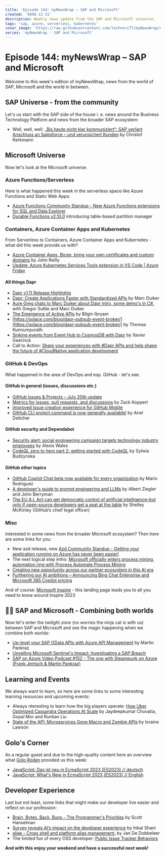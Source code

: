 ```yaml
---
title: 'Episode 144: myNewsWrap – SAP and Microsoft'
created: '9999-12-31'
description: Weekly news update from the SAP and Microsoft universe.
tags: 'sap, azure, serverless, kubernetes'
cover_image: 'https://raw.githubusercontent.com/lechnerc77/myNewsWrap/main/episodes/cover-images/episode144small.png'
series: 'myNewsWrap - SAP and Microsoft'
---
```


# Episode 144: myNewsWrap – SAP and Microsoft

Welcome to this week's edition of myNewsWrap, news from the world of SAP, Microsoft and the world in between.

## SAP Universe - from the community

Let's us start with the SAP side of the house i. e. news around the Business Technology Platform and news from the broader SAP ecosystem:

* Well, well, well: [„Bis heute nicht klar kommuniziert“: SAP verliert Anschluss an Salesforce – und verunsichert Kunden](https://amp2-handelsblatt-com.cdn.ampproject.org/c/s/amp2.handelsblatt.com/technik/it-tk/softwarehersteller-sap-verliert-anschluss-an-salesforce/29264050.html) by Christof Kerkmann

## Microsoft Universe

Now let's look at the Microsoft universe.

### Azure Functions/Serverless

Here is what happened this week in the serverless space like Azure Functions and Static Web Apps:

* [Azure Functions Community Standup - New Azure Functions extensions for SQL and Data Explorer](https://www.youtube.com/live/N3EO_S_MilE?feature=share)
* [Durable Functions v2.10.0](https://github.com/Azure/azure-functions-durable-extension/releases/tag/v2.10.0) introducing table-based partition manager

### Containers, Azure Container Apps and Kubernetes

From Serverless to Containers, Azure Container Apps and Kubernetes - what did this week provide us with?

* [Azure Container Apps, Bicep, bring your own certificates and custom domains](https://johnnyreilly.com/azure-container-apps-bicep-bring-your-own-certificates-custom-domains) by John Reilly
* [Update: Azure Kubernetes Services Tools extension in VS Code | Azure Friday](https://youtu.be/71lfnHZ0IOg)

#### All things Dapr

* [Dapr v1.11 Release Highlights](https://youtu.be/RvcdpYWR8fY)
* [Dapr: Create Applications Faster with Standardized APIs](https://thenewstack.io/dapr-create-applications-faster-with-standardized-apis/) by Marc Duiker
* [Aure Greg chats to Marc Duiker about Dapr intro, some demo's in C#.](https://www.youtube.com/live/82qRiLAihXU?feature=share) with Gregor Suttie and Marc Duiker
* [The Emergence of Active APIs](https://www.diagrid.io/blog/the-emergence-of-active-apis) by Bilgin Ibryam
* [https://solace.com/blog/dapr-pubsub-event-broker/](https://solace.com/blog/dapr-pubsub-event-broker/) by Thomas Kunnumpurath
* [Sinking events from Event Hub to CosmosDB with Dapr](https://xaviergeerinck.com/2023/07/13/sink-events-from-event-hub-to-cosmosdb-with-dapr/) by Xavier Geerinck
* Call to Action: [Share your experiences with #Dapr APIs and help shape the future of #CloudNative application development](https://22146261.hs-sites.com/state-of-dapr-2023-survey)

### GitHub & DevOps

What happened in the area of DevOps and esp. GitHub - let's see.

#### GitHub in general (issues, discussions etc.)

* [GitHub Issues & Projects – July 20th update](https://github.blog/changelog/2023-07-20-github-issues-projects-july-20th-update/)
* [Metrics for issues, pull requests, and discussions](https://github.blog/2023-07-19-metrics-for-issues-pull-requests-and-discussions/) by Zack Koppert
* [Improved Issue creation experience for GitHub Mobile](https://github.blog/changelog/2023-07-13-improved-issue-creation-experience-for-github-mobile/)
* [GitHub CLI project command is now generally available!](https://github.blog/2023-07-11-github-cli-project-command-is-now-generally-available/) by Ariel Deitcher

#### GitHub security and Dependabot

* [Security alert: social engineering campaign targets technology industry employees](https://github.blog/2023-07-18-security-alert-social-engineering-campaign-targets-technology-industry-employees/) by Alexis Wales
* [CodeQL zero to hero part 2: getting started with CodeQL](https://github.blog/2023-06-15-codeql-zero-to-hero-part-2-getting-started-with-codeql/) by Sylwia Budzynska

#### GitHub other topics

* [GitHub Copilot Chat beta now available for every organization](https://github.blog/2023-07-20-github-copilot-chat-beta-now-available-for-every-organization/) by Mario Rodriguez
* [A developer's guide to prompt engineering and LLMs](https://github.blog/2023-07-17-prompt-engineering-guide-generative-ai-llms/) by Albert Ziegler and John Berryman
* [The EU A.I. Act can get democratic control of artificial intelligence–but only if open-source developers get a seat at the table](https://fortune.com/2023/07/17/eu-ai-act-democratic-control-artificial-intelligence-open-source-developers-tech-politics-shelley-mckinley/) by Shelley McKinley (GitHub’s chief legal officer)

### Misc

Interested in some news from the broader Microsoft ecosystem? Then here are some links for you:

* New azd release, new [Azd Community Standup - Getting your application running on Azure has never been easier!](https://www.youtube.com/live/BbzTdPgRk7E?feature=share)
* The next logical step imho: [Microsoft officially enters process mining, automation ring with Process Automate Process Mining](https://www.constellationr.com/blog-news/insights/microsoft-officially-enters-process-mining-automation-ring-process-automate)
* [Creating new opportunity across our partner ecosystem in this AI era](https://www.linkedin.com/pulse/creating-new-opportunity-across-our-partner-ecosystem-satya-nadella/)
* [Furthering our AI ambitions – Announcing Bing Chat Enterprise and Microsoft 365 Copilot pricing](https://blogs.microsoft.com/blog/2023/07/18/furthering-our-ai-ambitions-announcing-bing-chat-enterprise-and-microsoft-365-copilot-pricing/)

And of course: [Microsoft Inspire](https://news.microsoft.com/inspire-2023/) - this landing page leads you to all you need to know around Inspire 2023

## 🐱‍👤 SAP and Microsoft - Combining both worlds

Now let's enter the *twilight zone* (no worries the ninja cat is with us) between SAP and Microsoft and see the magic happening when we combine both worlds:

* [Up-level your SAP OData APIs with Azure API Management](https://blogs.sap.com/2023/07/21/up-level-your-sap-odata-apis-with-azure-api-management/) by Martin Pankraz
* [Unveiling Microsoft Sentinel's Impact: Investigating a SAP Breach](https://youtu.be/O7wIRSQsJ3I)
* [SAP on Azure Video Podcast #152 - The one with Steampunk on Azure (Frank Jentsch & Martin Pankraz)](https://youtu.be/K09pZEupsiM)

## Learning and Events

We always want to learn, so here are some links to some interesting learning resources and upcoming events:

* Always nteresting to learn how the big players operate: [How Uber Optimized Cassandra Operations At Scale](https://www.uber.com/en-DE/blog/how-uber-optimized-cassandra-operations-at-scale/) by Jaydeepkumar Chovatia, Gopal Mor and Runtian Liu
* [State of the API: Microservices Gone Macro and Zombie APIs](https://thenewstack.io/state-of-the-api-microservices-gone-macro-and-zombie-apis/) by loraine Lawson

## Golo's Corner

As a regular guest and due to the high-quality content here an overview what [Golo Roden](https://twitter.com/goloroden) provided us this week:

* [JavaScript: Das ist neu in EcmaScript 2023 (ES2023) // deutsch](https://youtu.be/SYiNtefVRLY)
* [JavaScript: What's New in EcmaScript 2023 (ES2023) // English](https://youtu.be/hh1XL-UvKlc)

## Developer Experience

Last but not least, some links that might make our developer live easier and reflect on our profession:

* [Brain, Bytes, Back, Buns - The Programmer's Priorities](https://www.hanselman.com/blog/brain-bytes-back-buns-the-programmers-priorities) by Scott Hanselman
* [Survey reveals AI’s impact on the developer experience](https://github.blog/2023-06-13-survey-reveals-ais-impact-on-the-developer-experience/) by Inbal Shani
* [aliae - Cross shell and platform alias management.](https://www.aliae.dev/) by Jan De Dobbeleer
* The limited fun of every OSS developer: [Public Issue Tracker Behaviors](https://github.com/bradfitz/issue-tracker-behaviors)

**And with this enjoy your weekend and have a successful next week!**
